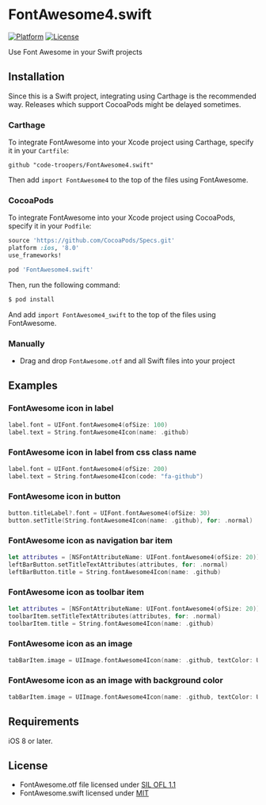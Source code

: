 # FontAwesome4.swift

[![Platform](https://img.shields.io/cocoapods/p/FontAwesome.swift.svg?style=flat)](http://cocoadocs.org/docsets/FontAwesome.swift)
[![License](https://img.shields.io/cocoapods/l/FontAwesome.swift.svg)](https://raw.githubusercontent.com/thii/FontAwesome.swift/master/LICENSE)

Use Font Awesome in your Swift projects

## Installation

Since this is a Swift project, integrating using Carthage is the recommended way. Releases which support CocoaPods might be delayed sometimes.

### Carthage

To integrate FontAwesome into your Xcode project using Carthage, specify it in your `Cartfile`:

```ogdl
github "code-troopers/FontAwesome4.swift"
```

Then add `import FontAwesome4` to the top of the files using FontAwesome.

### CocoaPods

To integrate FontAwesome into your Xcode project using CocoaPods, specify it in your `Podfile`:

```ruby
source 'https://github.com/CocoaPods/Specs.git'
platform :ios, '8.0'
use_frameworks!

pod 'FontAwesome4.swift'
```

Then, run the following command:

```bash
$ pod install
```

And add `import FontAwesome4_swift` to the top of the files using FontAwesome.

### Manually
- Drag and drop `FontAwesome.otf` and all Swift files into your project

## Examples

### FontAwesome icon in label
```swift
label.font = UIFont.fontAwesome4(ofSize: 100)
label.text = String.fontAwesome4Icon(name: .github)
```

### FontAwesome icon in label from css class name
```swift
label.font = UIFont.fontAwesome4(ofSize: 200)
label.text = String.fontAwesome4Icon(code: "fa-github")
```

### FontAwesome icon in button
```swift
button.titleLabel?.font = UIFont.fontAwesome4(ofSize: 30)
button.setTitle(String.fontAwesome4Icon(name: .github), for: .normal)
```

### FontAwesome icon as navigation bar item
```swift
let attributes = [NSFontAttributeName: UIFont.fontAwesome4(ofSize: 20)] as [String: Any]
leftBarButton.setTitleTextAttributes(attributes, for: .normal)
leftBarButton.title = String.fontAwesome4Icon(name: .github)
```

### FontAwesome icon as toolbar item
```swift
let attributes = [NSFontAttributeName: UIFont.fontAwesome4(ofSize: 20)] as [String: Any]
toolbarItem.setTitleTextAttributes(attributes, for: .normal)
toolbarItem.title = String.fontAwesome4Icon(name: .github)
```

### FontAwesome icon as an image
```swift
tabBarItem.image = UIImage.fontAwesome4Icon(name: .github, textColor: UIColor.black, size: CGSize(width: 30, height: 30))
```

### FontAwesome icon as an image with background color
```swift
tabBarItem.image = UIImage.fontAwesome4Icon(name: .github, textColor: UIColor.blue, size: CGSize(width: 4000, height: 4000), backgroundColor: UIColor.red)
```

## Requirements

iOS 8 or later.

## License
- FontAwesome.otf file licensed under [SIL OFL 1.1](http://scripts.sil.org/OFL)
- FontAwesome.swift licensed under [MIT](http://thi.mit-license.org/)
